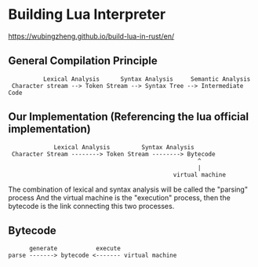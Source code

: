 # Building Lua Interpreter
 https://wubingzheng.github.io/build-lua-in-rust/en/

 ## General Compilation Principle
```
          Lexical Analysis      Syntax Analysis     Semantic Analysis
 Character stream --> Token Stream --> Syntax Tree --> Intermediate Code
```
 ## Our Implementation (Referencing the lua official implementation)
```
             Lexical Analysis         Syntax Analysis
 Character Stream --------> Token Stream --------> Bytecode
                                                      ^
                                                      |
                                               virtual machine
```

 The combination of lexical and syntax analysis will be called the "parsing" process
 And the virtual machine is the "execution" process, then the bytecode is the link
 connecting this two processes.

 ## Bytecode
 ```
       generate           execute
 parse -------> bytecode <------- virtual machine
```
